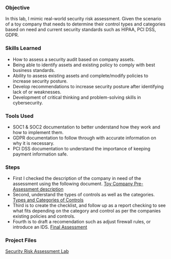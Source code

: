 ### Objective

In this lab, I mimic real-world security risk assessment. Given the scenario of a toy company that needs to determine their control types and categories based on need and current security standards such as HIPAA, PCI DSS, GDPR.

### Skills Learned

- How to assess a security audit based on company assets.
- Being able to identify assets and existing policy to comply with best business standards.
- Ability to assess existing assets and complete/modify policies to increase security posture.
- Develop recommendations to increase security posture after identifying lack of or weaknesses.
- Development of critical thinking and problem-solving skills in cybersecurity.

### Tools Used

- SOC1 & SOC2 documentation to better understand how they work and how to implement them.
- GDPR documentation to follow through with accurate information on why it is necessary.
- PCI DSS documentation to understand the importance of keeping payment information safe.

### Steps
<!-- This is a comment. It won't be rendered on the webpage. drag & drop screenshots here or use imgur and reference them using imgsrc
Every screenshot should have some text explaining what the screenshot is about.
Example below.
*Ref 1: Network Diagram* -->
- First I checked the description of the company in need of the assessment using the following document.
  [Toy Company Pre-Assessment description](https://docs.google.com/document/d/1nYYsL-C8z9wYYmwGqse-O0DKusC61a76/edit#heading=h.gjdgxs)
- Second, understand the types of controls as well as the categories.
  [Types and Categories of Controls](https://docs.google.com/document/d/14kKVzsjs_HXAF7XRx3d73LjEWhqekV-_/edit#heading=h.gjdgxs)
- Third is to create the checklist, and follow up as a report checking to see what fits depending on the category and control as per the companies existing policies and controls.
- Fourth is to draft a recomendation such as adjust firewall rules, or introduce an IDS.
  [Final Assessment](https://docs.google.com/document/d/17-JITnPJOahgaWXnD2FL15E86rf1p3cWO5Uc99_2KI0/edit#heading=h.87tykp1u0l36)    


### Project Files

[Security Risk Assessment Lab](https://drive.google.com/drive/folders/14MYs8sOsuQH2F4vteevEs5FZSxjvuusc)

